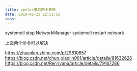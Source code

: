```yaml
---
title: centos重启网卡失效
date: 2019-06-23 22:51:52
tags:
---
```


systemctl stop NetworkManager
systemctl restart network

上面两个命令可以解决

https://zhuanlan.zhihu.com/p/29810657
https://blog.csdn.net/chun_xiaolin001/article/details/81632626
https://blog.csdn.net/Renirvana/article/details/79167286
